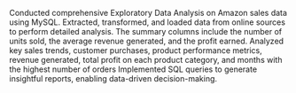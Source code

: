 Conducted comprehensive Exploratory Data Analysis on Amazon sales data using MySQL. Extracted, transformed, and loaded data from online sources to perform detailed analysis.
The summary columns include the number of units sold, the average revenue generated, and the profit earned.
Analyzed key sales trends, customer purchases, product performance metrics, revenue generated, total profit on each product category, and months with the highest number of orders 
Implemented SQL queries to generate insightful reports, enabling data-driven decision-making.
